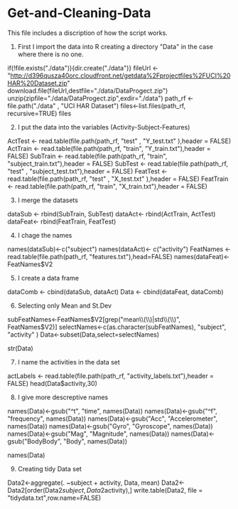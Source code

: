 # Get-and-Cleaning-Data

This file includes a discription of how the script works.

1. First I import the data into R creating a directory "Data" in the case where there is no one.

if(!file.exists("./data")){dir.create("./data")}
fileUrl <- "http://d396qusza40orc.cloudfront.net/getdata%2Fprojectfiles%2FUCI%20HAR%20Dataset.zip"
download.file(fileUrl,destfile="./data/DataProgect.zip")
unzip(zipfile="./data/DataProgect.zip",exdir="./data")
path_rf <- file.path("./data" , "UCI HAR Dataset")
files<-list.files(path_rf, recursive=TRUE)
files

2. I put the data into the variables (Activity-Subject-Features)

ActTest  <- read.table(file.path(path_rf, "test" , "Y_test.txt" ),header = FALSE)
ActTrain <- read.table(file.path(path_rf, "train", "Y_train.txt"),header = FALSE)
SubTrain <- read.table(file.path(path_rf, "train", "subject_train.txt"),header = FALSE)
SubTest  <- read.table(file.path(path_rf, "test" , "subject_test.txt"),header = FALSE)
FeatTest  <- read.table(file.path(path_rf, "test" , "X_test.txt" ),header = FALSE)
FeatTrain <- read.table(file.path(path_rf, "train", "X_train.txt"),header = FALSE)

3. I merge the datasets

dataSub <- rbind(SubTrain, SubTest)
dataAct<- rbind(ActTrain, ActTest)
dataFeat<- rbind(FeatTrain, FeatTest)

4. I chage the names

names(dataSub)<-c("subject")
names(dataAct)<- c("activity")
FeatNames <- read.table(file.path(path_rf, "features.txt"),head=FALSE)
names(dataFeat)<- FeatNames$V2

5. I create a data frame

dataComb <- cbind(dataSub, dataAct)
Data <- cbind(dataFeat, dataComb)

6. Selecting only Mean and St.Dev

subFeatNames<-FeatNames$V2[grep("mean\\(\\)|std\\(\\)", FeatNames$V2)]
selectNames<-c(as.character(subFeatNames), "subject", "activity" )
Data<-subset(Data,select=selectNames)

str(Data)

7. I name the activities in the data set

actLabels <- read.table(file.path(path_rf, "activity_labels.txt"),header = FALSE)
head(Data$activity,30)

8. I give more descreptive names

names(Data)<-gsub("^t", "time", names(Data))
names(Data)<-gsub("^f", "frequency", names(Data))
names(Data)<-gsub("Acc", "Accelerometer", names(Data))
names(Data)<-gsub("Gyro", "Gyroscope", names(Data))
names(Data)<-gsub("Mag", "Magnitude", names(Data))
names(Data)<-gsub("BodyBody", "Body", names(Data))

names(Data)

9. Creating tidy Data set

Data2<-aggregate(. ~subject + activity, Data, mean)
Data2<-Data2[order(Data2$subject,Data2$activity),]
write.table(Data2, file = "tidydata.txt",row.name=FALSE)

